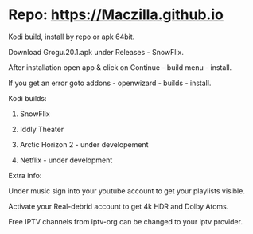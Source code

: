 # Repo: https://Maczilla.github.io
Kodi build, install by repo or apk 64bit.

Download Grogu.20.1.apk under Releases - SnowFlix.

After installation open app & click on Continue - build menu - install.

If you get an error goto addons - openwizard - builds - install.

Kodi builds:

1. SnowFlix

2. Iddly Theater

3. Arctic Horizon 2 - under developement

4. Netflix - under development



Extra info:

Under music sign into your youtube account to get your playlists visible.

Activate your Real-debrid account to get 4k HDR and Dolby Atoms.

Free IPTV channels from iptv-org can be changed to your iptv provider.
